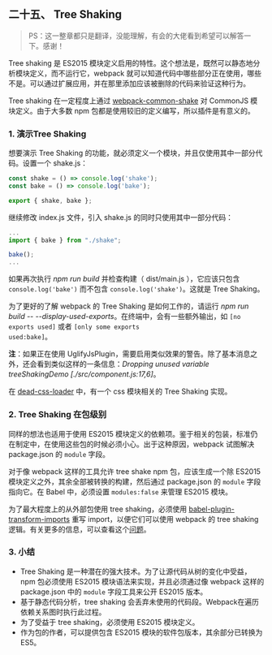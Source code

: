 二十五、 Tree Shaking
---
>PS：这一整章都只是翻译，没能理解，有会的大佬看到希望可以解答一下。感谢！  

Tree shaking 是 ES2015 模块定义启用的特性。这个想法是，既然可以静态地分析模块定义，而不运行它，webpack 就可以知道代码中哪些部分正在使用，哪些不是。可以通过扩展应用，并在那里添加应该被删除的代码来验证这种行为。  

Tree shaking 在一定程度上通过 [webpack-common-shake](https://www.npmjs.com/package/webpack-common-shake) 对 CommonJS 模块定义。由于大多数 npm 包都是使用较旧的定义编写，所以插件是有意义的。
### 1. 演示Tree Shaking
想要演示 Tree Shaking 的功能，就必须定义一个模块，并且仅使用其中一部分代码。设置一个 shake.js：
```js
const shake = () => console.log('shake');
const bake = () => console.log('bake');

export { shake, bake };
```
继续修改 index.js 文件，引入 shake.js 的同时只使用其中一部分代码：
```js
...
import { bake } from "./shake";

bake();
...
```
如果再次执行 *npm run build* 并检查构建（ dist/main.js ），它应该只包含 <code>console.log('bake')</code> 而不包含 <code>console.log('shake')</code>。这就是 Tree Shaking。  

为了更好的了解 webpack 的 Tree Shaking 是如何工作的，请运行 *npm run build -- --display-used-exports*。在终端中，会有一些额外输出，如 <code>[no exports used]</code> 或者 <code>[only some exports used:bake]</code>。  

**注**：如果正在使用 UglifyJsPlugin，需要启用类似效果的警告。除了基本消息之外，还会看到类似这样的一条信息：*Dropping unused variable treeShakingDemo [./src/component.js:17,6]*。  

在 [dead-css-loader](https://github.com/simlrh/dead-css-loader) 中，有一个 css 模块相关的 Tree Shaking 实现。
### 2. Tree Shaking 在包级别
同样的想法也适用于使用 ES2015 模块定义的依赖项。鉴于相关的包装，标准仍在制定中，在使用这些包的时候必须小心。出于这种原因，webpack 试图解决 package.json 的 <code>module</code> 字段。  

对于像 webpack 这样的工具允许 tree shake npm 包，应该生成一个除 ES2015 模块定义之外，其余全部被转换的构建，然后通过 package.json 的 <code>module</code> 字段指向它。在 Babel 中，必须设置 <code>modules:false</code> 来管理 ES2015 模块。  

为了最大程度上的从外部包使用 tree shaking，必须使用 [babel-plugin-transform-imports](https://www.npmjs.com/package/babel-plugin-transform-imports) 重写 import，以便它们可以使用 webpack 的 tree shaking 逻辑。有关更多的信息，可以查看这个[问题](https://github.com/webpack/webpack/issues/2867)。
### 3. 小结
* Tree Shaking 是一种潜在的强大技术。为了让源代码从树的变化中受益，npm 包必须使用 ES2015 模块语法来实现，并且必须通过像 webpack 这样的 package.json 中的 <code>module</code> 字段工具来公开 ES2015 版本。
* 基于静态代码分析，tree shaking 会丢弃未使用的代码段。Webpack在遍历依赖关系图时执行此过程。
* 为了受益于 tree shaking，必须使用 ES2015 模块定义。
* 作为包的作者，可以提供包含 ES2015 模块的软件包版本，其余部分已转换为 ES5。
